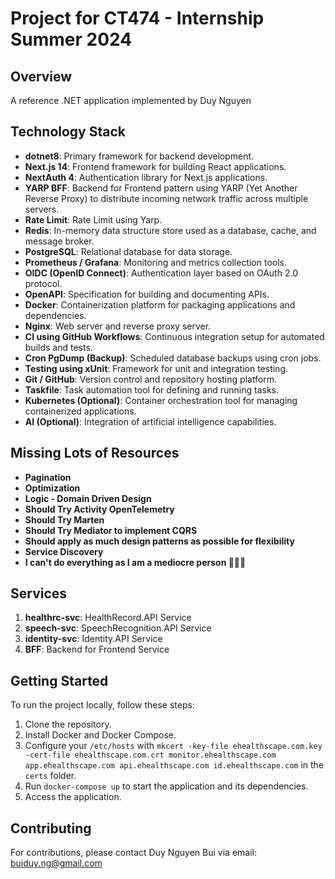 # Project for CT474 - Internship Summer 2024

## Overview

A reference .NET application implemented by Duy Nguyen

## Technology Stack

- **dotnet8**: Primary framework for backend development.
- **Next.js 14**: Frontend framework for building React applications.
- **NextAuth 4**: Authentication library for Next.js applications.
- **YARP BFF**: Backend for Frontend pattern using YARP (Yet Another Reverse Proxy) to distribute incoming network
  traffic across multiple servers.
- **Rate Limit**: Rate Limit using Yarp.
- **Redis**: In-memory data structure store used as a database, cache, and message broker.
- **PostgreSQL**: Relational database for data storage.
- **Prometheus / Grafana**: Monitoring and metrics collection tools.
- **OIDC (OpenID Connect)**: Authentication layer based on OAuth 2.0 protocol.
- **OpenAPI**: Specification for building and documenting APIs.
- **Docker**: Containerization platform for packaging applications and dependencies.
- **Nginx**: Web server and reverse proxy server.
- **CI using GitHub Workflows**: Continuous integration setup for automated builds and tests.
- **Cron PgDump (Backup)**: Scheduled database backups using cron jobs.
- **Testing using xUnit**: Framework for unit and integration testing.
- **Git / GitHub**: Version control and repository hosting platform.
- **Taskfile**: Task automation tool for defining and running tasks.
- **Kubernetes (Optional)**: Container orchestration tool for managing containerized applications.
- **AI (Optional)**: Integration of artificial intelligence capabilities.

## Missing Lots of Resources

- **Pagination**
- **Optimization**
- **Logic - Domain Driven Design**
- **Should Try Activity OpenTelemetry**
- **Should Try Marten**
- **Should Try Mediator to implement CQRS**
- **Should apply as much design patterns as possible for flexibility**
- **Service Discovery**
- **I can't do everything as I am a mediocre person 🤤🤤🤤**

## Services

1. **healthrc-svc**: HealthRecord.API Service
2. **speech-svc**: SpeechRecognition.API Service
3. **identity-svc**: Identity.API Service
4. **BFF**: Backend for Frontend Service

## Getting Started

To run the project locally, follow these steps:

1. Clone the repository.
2. Install Docker and Docker Compose.
3. Configure your `/etc/hosts`
   with `mkcert -key-file ehealthscape.com.key -cert-file ehealthscape.com.crt monitor.ehealthscape.com app.ehealthscape.com api.ehealthscape.com id.ehealthscape.com`
   in the `certs` folder.
4. Run `docker-compose up` to start the application and its dependencies.
5. Access the application.

## Contributing

For contributions, please contact Duy Nguyen Bui via email: buiduy.ng@gmail.com
